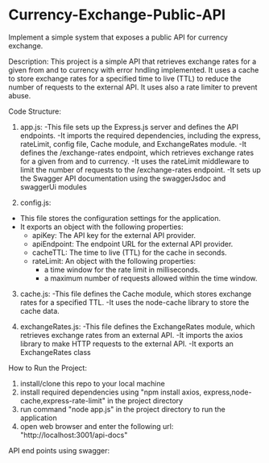 # Currency-Exchange-Public-API
Implement a simple system that exposes a public API for currency exchange.

Description: This project is a simple API that retrieves exchange rates for a given from and to currency with error hndling implemented. It uses a cache to store exchange rates for a specified time to live (TTL) to reduce the number of requests to the external API. It uses also a rate limiter to prevent abuse.

Code Structure:
1) app.js: 
-This file sets up the Express.js server and defines the API endpoints.
-It imports the required dependencies, including the express, rateLimit, config file, Cache module, and ExchangeRates module.
-It defines the /exchange-rates endpoint, which retrieves exchange rates for a given from and to currency.
-It uses the rateLimit middleware to limit the number of requests to the /exchange-rates endpoint.
-It sets up the Swagger API documentation using the swaggerJsdoc and swaggerUi modules

2) config.js:
- This file stores the configuration settings for the application.
- It exports an object with the following properties:
  - apiKey: The API key for the external API provider.
  - apiEndpoint: The endpoint URL for the external API provider.
  - cacheTTL: The time to live (TTL) for the cache in seconds.
  - rateLimit: An object with the following properties:
    - a time window for the rate limit in milliseconds.
    - a maximum number of requests allowed within the time window.

3) cache.js:
-This file defines the Cache module, which stores exchange rates for a specified TTL.
-It uses the node-cache library to store the cache data.

4) exchangeRates.js:
-This file defines the ExchangeRates module, which retrieves exchange rates from an external API.
-It imports the axios library to make HTTP requests to the external API.
-It exports an ExchangeRates class

How to Run the Project:
1) install/clone this repo to your local machine
2) install required dependencies using "npm install axios, express,node-cache,express-rate-limit" in the project directory
3) run command "node app.js" in the project directory to run the application
4) open web browser and enter the following url: "http://localhost:3001/api-docs"

API end points using swagger:
 







